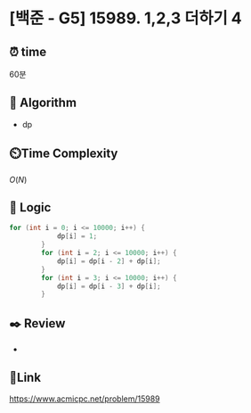# [백준 - G5] 15989. 1,2,3 더하기 4

## ⏰ **time**

60분

## :pushpin: **Algorithm**

- dp

## ⏲️**Time Complexity**

$O(N)$

## :round_pushpin: **Logic**

```java
for (int i = 0; i <= 10000; i++) {
            dp[i] = 1;
        }
        for (int i = 2; i <= 10000; i++) {
            dp[i] = dp[i - 2] + dp[i];
        }
        for (int i = 3; i <= 10000; i++) {
            dp[i] = dp[i - 3] + dp[i];
        }
```

## :black_nib: **Review**
- 

## 📡**Link**

https://www.acmicpc.net/problem/15989

